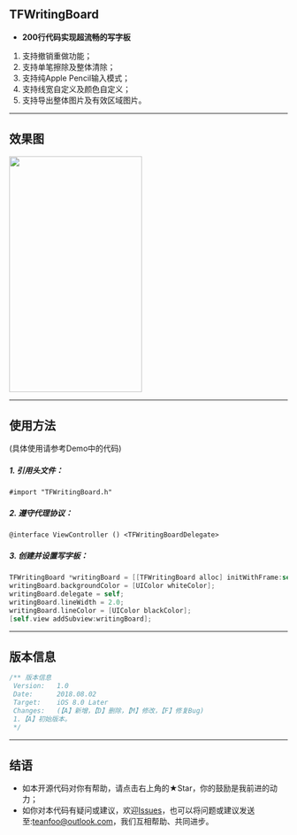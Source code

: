 ## TFWritingBoard
* **200行代码实现超流畅的写字板**
1. 支持撤销重做功能；
2. 支持单笔擦除及整体清除；
3. 支持纯Apple Pencil输入模式；
4. 支持线宽自定义及颜色自定义；
5. 支持导出整体图片及有效区域图片。

------------

## 效果图
<img src="https://github.com/teanfoo/TFWritingBoard/blob/master/Images/demo.gif" width="240" height="426">

------------

## 使用方法 
(具体使用请参考Demo中的代码)
##### 1. 引用头文件：
`#import "TFWritingBoard.h"`
##### 2. 遵守代理协议：
`@interface ViewController () <TFWritingBoardDelegate>`
##### 3. 创建并设置写字板：
```objective-c
TFWritingBoard *writingBoard = [[TFWritingBoard alloc] initWithFrame:self.view.bounds];
writingBoard.backgroundColor = [UIColor whiteColor];
writingBoard.delegate = self;
writingBoard.lineWidth = 2.0;
writingBoard.lineColor = [UIColor blackColor];
[self.view addSubview:writingBoard];
```
------------
## 版本信息
```objective-c
/** 版本信息
 Version:   1.0
 Date:      2018.08.02
 Target:    iOS 8.0 Later
 Changes:   (【A】新增，【D】删除，【M】修改，【F】修复Bug)
 1.【A】初始版本。
 */
```
------------
## 结语
* 如本开源代码对你有帮助，请点击右上角的★Star，你的鼓励是我前进的动力；
* 如你对本代码有疑问或建议，欢迎[Issues](https://github.com/teanfoo/TFWritingBoard/issues "Issues")，也可以将问题或建议发送至:teanfoo@outlook.com，我们互相帮助、共同进步。
